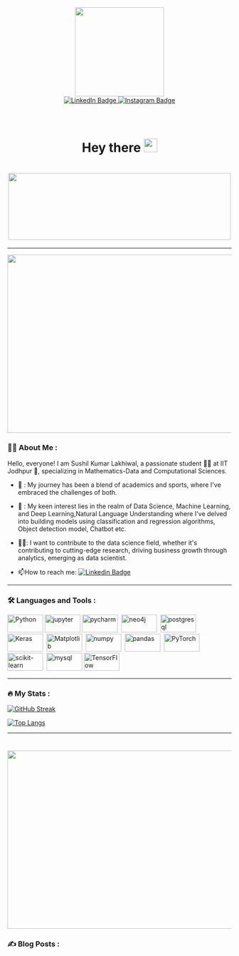 <div id="header" align="center">
  <img src="https://media.giphy.com/media/M9gbBd9nbDrOTu1Mqx/giphy.gif" width="200" height="200px"/>
</div>

<div id="badges" align="center">
  <a href="https://www.linkedin.com/in/sushil-kumar-lakhiwal-0aa90322b/">
    <img src="https://img.shields.io/badge/LinkedIn-blue?style=for-the-badge&logo=linkedin&logoColor=white" alt="LinkedIn Badge"/>
  </a>
  <a href="https://instagram.com/ig_viratsushilkumar?utm_source=qr&igshid=MzNlNGNkZWQ4Mg%3D%3D">
    <img src="https://img.shields.io/badge/Instagram-%23E4405F.svg?style=for-the-badge&logo=Instagram&logoColor=white" alt="Instagram Badge"/>
  </a>
  </div>
<h1 align="center" >
    <img src="https://komarev.com/ghpvc/?username=lakhiwal18&style=flat-square&color=blue" alt="" />
</h1>
<h1 align="center" >
  Hey there
  <img src="https://media.giphy.com/media/hvRJCLFzcasrR4ia7z/giphy.gif" width="30px"/>
</h1>

<h1 align="center">
  <img src="https://media.giphy.com/media/cGEvknAXVmEcsw2E4n/giphy.gif"  width="500px" height="150px"/>
</h1>

---
<div id="header" align="center">
  <img src="https://media.giphy.com/media/mWK6qsWFY6w5xMKG5D/giphy.gif" width="900" height="400px"/>
</div>


### :man_technologist: About Me :
Hello, everyone! I am Sushil Kumar Lakhiwal, a passionate student 👨‍🎓 at IIT Jodhpur 🏫, specializing in Mathematics-Data and Computational Sciences.
- 🏅 : My journey has been a blend of academics and sports, where I've embraced the challenges of both.
- 🎰 : My keen interest lies in the realm of Data Science, Machine Learning, and Deep Learning,Natural Language Understanding where I've delved into building models using classification and regression algorithms, Object detection model, Chatbot etc.

- 👨‍🔬: I want to contribute to the data science field, whether it's contributing to cutting-edge research, driving business growth through analytics, emerging as data scientist.

- :mailbox:How to reach me: [![Linkedin Badge](https://img.shields.io/badge/-kakbar-blue?style=flat&logo=Linkedin&logoColor=white)](https://www.linkedin.com/in/sushil-kumar-lakhiwal-0aa90322b)

---

### :hammer_and_wrench: Languages and Tools :
<div>
  <img src="https://img.shields.io/badge/python-3670A0?style=for-the-badge&logo=python&logoColor=ffdd54" title="Python" alt="Python" width="80" height="40"/>
  <img src="https://img.shields.io/badge/jupyter-%23FA0F00.svg?style=for-the-badge&logo=jupyter&logoColor=white" title="jupyter" alt="jupyter" width="80" height="40"/>
  <img src="https://img.shields.io/badge/pycharm-143?style=for-the-badge&logo=pycharm&logoColor=black&color=black&labelColor=green" title="pycharm" alt="pycharm" width="80" height="40"/>&nbsp;
  <img src="https://img.shields.io/badge/Neo4j-008CC1?style=for-the-badge&logo=neo4j&logoColor=white" title="neo4j" alt="neo4j" width="80" height="40"/>&nbsp;
  <img src="https://img.shields.io/badge/postgres-%23316192.svg?style=for-the-badge&logo=postgresql&logoColor=white" title="postgresql" alt="postgresql " width="80" height="40"/>&nbsp;
  <img src="https://img.shields.io/badge/Keras-%23D00000.svg?style=for-the-badge&logo=Keras&logoColor=white" title="Keras" alt="Keras" width="80" height="40"/>&nbsp;
  <img src="https://img.shields.io/badge/Matplotlib-%23ffffff.svg?style=for-the-badge&logo=Matplotlib&logoColor=black" title="Matplotlib" alt="Matplotlib" width="80" height="40"/>&nbsp;
  <img src="https://img.shields.io/badge/numpy-%23013243.svg?style=for-the-badge&logo=numpy&logoColor=white" title="numpy" alt="numpy" width="80" height="40"/>&nbsp;
  <img src="https://img.shields.io/badge/pandas-%23150458.svg?style=for-the-badge&logo=pandas&logoColor=white" title="pandas"  alt="pandas" width="80" height="40"/>&nbsp;
  <img src="https://img.shields.io/badge/PyTorch-%23EE4C2C.svg?style=for-the-badge&logo=PyTorch&logoColor=white" title="PyTorch"  alt="PyTorch" width="80" height="40"/>&nbsp;
  <img src="https://img.shields.io/badge/scikit--learn-%23F7931E.svg?style=for-the-badge&logo=scikit-learn&logoColor=white" title="scikit-learn" alt="scikit-learn" width="80" height="40"/>&nbsp;
  <img src="https://img.shields.io/badge/mysql-%2300f.svg?style=for-the-badge&logo=mysql&logoColor=white" title="mysql" **alt="mysql" width="80" height="40"/>
  <img src="https://img.shields.io/badge/TensorFlow-%23FF6F00.svg?style=for-the-badge&logo=TensorFlow&logoColor=white" title="TensorFlow" alt="TensorFlow" width="80" height="40"/>&nbsp;
</div>

---

### :fire: My Stats :
[![GitHub Streak](http://github-readme-streak-stats.herokuapp.com?user=lakhiwal18&theme=dark&background=000000)](https://git.io/streak-stats)

[![Top Langs](https://github-readme-stats.vercel.app/api/top-langs/?username=lakhiwal18)](https://github.com/anuraghazra/github-readme-stats)

---
<h1 align="center">
  <img src="https://media.giphy.com/media/Y3TBwkbO1r6iSqsngk/giphy.gif"  width="700px" height="400px"/>
</h1>

### :writing_hand: Blog Posts :

<!-- BLOG-POST-LIST:START -->
<!-- BLOG-POST-LIST:END -->
